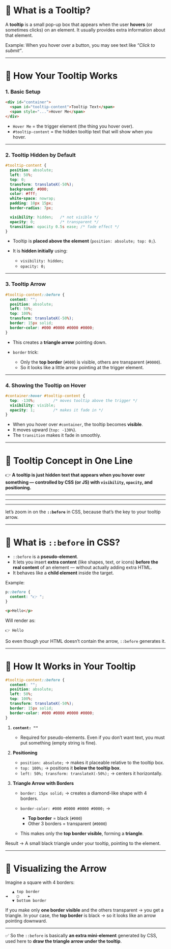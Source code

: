 # 📝 What is a Tooltip?

A **tooltip** is a small pop-up box that appears when the user **hovers** (or sometimes clicks) on an element. It usually provides extra information about that element.

Example: When you hover over a button, you may see text like *“Click to submit”*.

---

# 🔹 How Your Tooltip Works

### 1. **Basic Setup**

```html
<div id="container">
  <span id="tooltip-content">Tooltip Text</span>
  <span style="...">Hover Me</span>
</div>
```

* `Hover Me` = the trigger element (the thing you hover over).
* `#tooltip-content` = the hidden tooltip text that will show when you hover.

---

### 2. **Tooltip Hidden by Default**

```css
#tooltip-content {
  position: absolute;
  left: 50%;
  top: 0;
  transform: translateX(-50%);
  background: #000;
  color: #fff;
  white-space: nowrap;
  padding: 10px 15px;
  border-radius: 7px;

  visibility: hidden;   /* not visible */
  opacity: 0;           /* transparent */
  transition: opacity 0.5s ease; /* fade effect */
}
```

* Tooltip is **placed above the element** (`position: absolute; top: 0;`).
* It is **hidden initially** using:

  * `visibility: hidden;`
  * `opacity: 0;`

---

### 3. **Tooltip Arrow**

```css
#tooltip-content::before {
  content: "";
  position: absolute;
  left: 50%;
  top: 100%;
  transform: translateX(-50%);
  border: 15px solid;
  border-color: #000 #0000 #0000 #0000;
}
```

* This creates a **triangle arrow** pointing down.
* `border` trick:

  * Only the **top border** (`#000`) is visible, others are transparent (`#0000`).
  * So it looks like a little arrow pointing at the trigger element.

---

### 4. **Showing the Tooltip on Hover**

```css
#container:hover #tooltip-content {
  top: -130%;        /* moves tooltip above the trigger */
  visibility: visible;
  opacity: 1;        /* makes it fade in */
}
```

* When you hover over `#container`, the tooltip becomes **visible**.
* It moves upward (`top: -130%`).
* The `transition` makes it fade in smoothly.

---

# 🎯 Tooltip Concept in One Line

👉 **A tooltip is just hidden text that appears when you hover over something — controlled by CSS (or JS) with `visibility`, `opacity`, and positioning.**

---
---
---

let’s zoom in on the **`::before`** in CSS, because that’s the key to your tooltip arrow.

---

# 🔹 What is `::before` in CSS?

* `::before` is a **pseudo-element**.
* It lets you insert **extra content** (like shapes, text, or icons) **before the real content** of an element — without actually adding extra HTML.
* It behaves like a **child element** inside the target.

Example:

```css
p::before {
  content: "👉 ";
}
```

```html
<p>Hello</p>
```

Will render as:

```
👉 Hello
```

So even though your HTML doesn’t contain the arrow, `::before` generates it.

---

# 🔹 How It Works in Your Tooltip

```css
#tooltip-content::before {
  content: "";
  position: absolute;
  left: 50%;
  top: 100%;
  transform: translateX(-50%);
  border: 15px solid;
  border-color: #000 #0000 #0000 #0000;
}
```

1. **`content: ""`**

   * Required for pseudo-elements. Even if you don’t want text, you must put something (empty string is fine).

2. **Positioning**

   * `position: absolute;` → makes it placeable relative to the tooltip box.
   * `top: 100%;` → positions it **below the tooltip box**.
   * `left: 50%; transform: translateX(-50%);` → centers it horizontally.

3. **Triangle Arrow with Borders**

   * `border: 15px solid;` → creates a diamond-like shape with 4 borders.
   * `border-color: #000 #0000 #0000 #0000;` →

     * **Top border** = black (`#000`)
     * Other 3 borders = transparent (`#0000`)
   * This makes only the **top border visible**, forming a **triangle**.

Result → A small black triangle under your tooltip, pointing to the element.

---

# 🎯 Visualizing the Arrow

Imagine a square with 4 borders:

```
   ▲ top border
◄    ▢    ►
   ▼ bottom border
```

If you make only **one border visible** and the others transparent → you get a triangle.
In your case, the **top border** is black → so it looks like an arrow pointing downward.

---

✅ So the `::before` is basically **an extra mini-element** generated by CSS, used here to **draw the triangle arrow under the tooltip**.
